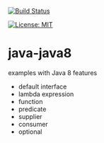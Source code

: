 [![Build Status](https://travis-ci.org/claudioaltamura/java-java8.svg?branch=master)](https://travis-ci.org/claudioaltamura/java-java8)

[![License: MIT](https://img.shields.io/badge/License-MIT-yellow.svg)](https://opensource.org/licenses/MIT)

# java-java8
examples with Java 8 features

* default interface
* lambda expression
* function
* predicate
* supplier
* consumer
* optional
